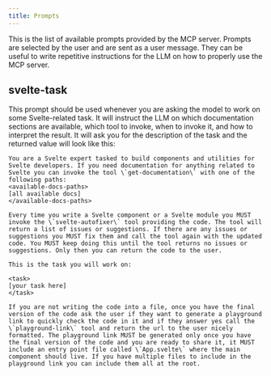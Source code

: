 ```yaml
---
title: Prompts
---
```


This is the list of available prompts provided by the MCP server. Prompts are selected by the user and are sent as a user message. They can be useful to write repetitive instructions for the LLM on how to properly use the MCP server.

## svelte-task

This prompt should be used whenever you are asking the model to work on some Svelte-related task. It will instruct the LLM on which documentation sections are available, which tool to invoke, when to invoke it, and how to interpret the result. It will ask you for the description of the task and the returned value will look like this:

```
You are a Svelte expert tasked to build components and utilities for Svelte developers. If you need documentation for anything related to Svelte you can invoke the tool \`get-documentation\` with one of the following paths:
<available-docs-paths>
[all available docs]
</available-docs-paths>

Every time you write a Svelte component or a Svelte module you MUST invoke the \`svelte-autofixer\` tool providing the code. The tool will return a list of issues or suggestions. If there are any issues or suggestions you MUST fix them and call the tool again with the updated code. You MUST keep doing this until the tool returns no issues or suggestions. Only then you can return the code to the user.

This is the task you will work on:

<task>
[your task here]
</task>

If you are not writing the code into a file, once you have the final version of the code ask the user if they want to generate a playground link to quickly check the code in it and if they answer yes call the \`playground-link\` tool and return the url to the user nicely formatted. The playground link MUST be generated only once you have the final version of the code and you are ready to share it, it MUST include an entry point file called \`App.svelte\` where the main component should live. If you have multiple files to include in the playground link you can include them all at the root.
```
